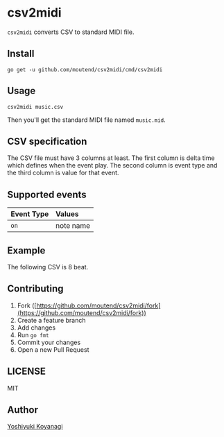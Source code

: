 csv2midi
========

`csv2midi` converts CSV to standard MIDI file.

## Install

```console
go get -u github.com/moutend/csv2midi/cmd/csv2midi
```

## Usage

```console
csv2midi music.csv
```

Then you'll get the standard MIDI file named `music.mid`.

## CSV specification

The CSV file must have 3 columns at least. The first column is delta time which defines when the event play. The second column is event type and  the third column is value for that event.

## Supported events

| Event Type | Values |
|:---|:---|
| `on` | note name | velocity |

## Example

The following CSV is 8 beat.

## Contributing

1. Fork ([https://github.com/moutend/csv2midi/fork](https://github.com/moutend/csv2midi/fork))
1. Create a feature branch
1. Add changes
1. Run `go fmt`
1. Commit your changes
1. Open a new Pull Request

## LICENSE

MIT

## Author

[Yoshiyuki Koyanagi](https://github.com/moutend)
